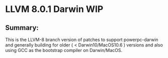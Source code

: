 # LLVM 8.0.1 Darwin WIP

## Summary:

This is the LLVM-8 branch version of patches to support powerpc-darwin and
generally building for older ( < Darwin10/MacOS10.6 ) versions and also
using GCC as the bootstrap compiler on Darwin/MacOS.
